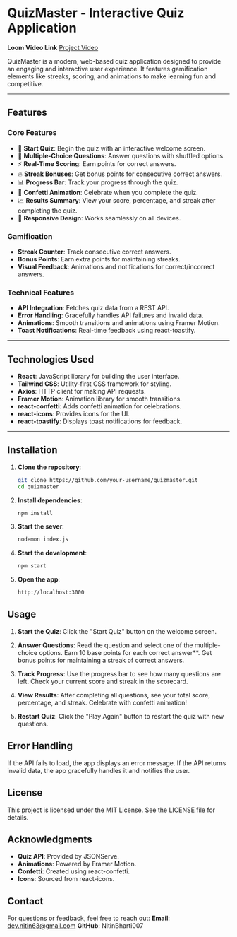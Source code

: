 # QuizMaster - Interactive Quiz Application


**Loom Video Link**
[Project Video](https://www.loom.com/share/c057ecb1ae8e420790e67bfea54ccf50?sid=98e7da78-71d5-4cc5-a6ea-269c33899af2)


QuizMaster is a modern, web-based quiz application designed to provide an engaging and interactive user experience. It features gamification elements like streaks, scoring, and animations to make learning fun and competitive.

---

## Features

### Core Features
- 🚀 **Start Quiz**: Begin the quiz with an interactive welcome screen.
- 📝 **Multiple-Choice Questions**: Answer questions with shuffled options.
- ⚡ **Real-Time Scoring**: Earn points for correct answers.
- 🔥 **Streak Bonuses**: Get bonus points for consecutive correct answers.
- 📊 **Progress Bar**: Track your progress through the quiz.
- 🎉 **Confetti Animation**: Celebrate when you complete the quiz.
- 📈 **Results Summary**: View your score, percentage, and streak after completing the quiz.
- 📱 **Responsive Design**: Works seamlessly on all devices.

### Gamification
- **Streak Counter**: Track consecutive correct answers.
- **Bonus Points**: Earn extra points for maintaining streaks.
- **Visual Feedback**: Animations and notifications for correct/incorrect answers.

### Technical Features
- **API Integration**: Fetches quiz data from a REST API.
- **Error Handling**: Gracefully handles API failures and invalid data.
- **Animations**: Smooth transitions and animations using Framer Motion.
- **Toast Notifications**: Real-time feedback using react-toastify.

---

## Technologies Used

- **React**: JavaScript library for building the user interface.
- **Tailwind CSS**: Utility-first CSS framework for styling.
- **Axios**: HTTP client for making API requests.
- **Framer Motion**: Animation library for smooth transitions.
- **react-confetti**: Adds confetti animation for celebrations.
- **react-icons**: Provides icons for the UI.
- **react-toastify**: Displays toast notifications for feedback.

---

## Installation

1. **Clone the repository**:
   ```bash
   git clone https://github.com/your-username/quizmaster.git
   cd quizmaster
2. **Install dependencies**:
   ```bash
   npm install
3. **Start the sever**:
   ```bash
   nodemon index.js
4. **Start the development**:
   ```bash
   npm start
5. **Open the app**:
   ```bash
   http://localhost:3000

## Usage

1. **Start the Quiz**: Click the "Start Quiz" button on the welcome screen.

2. **Answer Questions**: Read the question and select one of the multiple-choice options. Earn 10 base points for each correct answer**. Get bonus points for maintaining a streak of correct answers.

3. **Track Progress**: Use the progress bar to see how many questions are left. Check your current score and streak in the scorecard.
   
4. **View Results**: After completing all questions, see your total score, percentage, and streak. Celebrate with confetti animation!

5. **Restart Quiz**: Click the "Play Again" button to restart the quiz with new questions.

## Error Handling

If the API fails to load, the app displays an error message. If the API returns invalid data, the app gracefully handles it and notifies the user.

## License
This project is licensed under the MIT License. See the LICENSE file for details.

## Acknowledgments

- **Quiz API**: Provided by JSONServe.
- **Animations**: Powered by Framer Motion.
- **Confetti**: Created using react-confetti.
- **Icons**: Sourced from react-icons.

## Contact

For questions or feedback, feel free to reach out:
**Email**: dev.nitin63@gmail.com
**GitHub**: NitinBharti007
